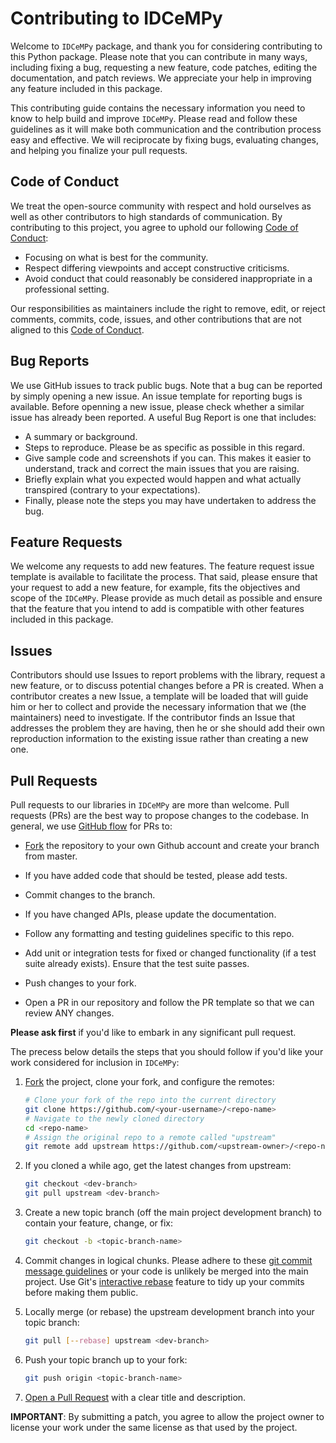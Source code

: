 # Contributing to IDCeMPy

Welcome to `IDCeMPy` package, and thank you for considering contributing to this Python
package. Please note that you can contribute in many ways, including fixing a bug, requesting a new
feature, code patches, editing the documentation, and patch reviews. We appreciate your help in
improving any feature included in this package.

This contributing guide contains the necessary information you need to know to help build and
improve `IDCeMPy`. Please read and follow these guidelines as it will make both communication
and the contribution process easy and effective. We will reciprocate by fixing bugs, evaluating changes, and helping you finalize your pull requests.

## Code of Conduct

We treat the open-source community with respect and hold ourselves as well as other
contributors to high standards of communication. By contributing to this project, you agree to
uphold our following [Code of Conduct](https://github.com/hknd23/idcempy/blob/main/CODE_OF_CONDUCT.md):

- Focusing on what is best for the community.
- Respect differing viewpoints and accept constructive criticisms.
- Avoid conduct that could reasonably be considered inappropriate in a professional setting.

Our responsibilities as maintainers include the right to remove, edit, or reject comments,
commits, code, issues, and other contributions that are not aligned to this [Code of Conduct](https://github.com/hknd23/idcempy/blob/main/CODE_OF_CONDUCT.md).

## Bug Reports

We use GitHub issues to track public bugs. Note that a bug can be reported by simply opening a
new issue. An issue template for reporting bugs is available. Before openning a new issue,
please check whether a similar issue has already been reported.
A useful Bug Report is one that includes:

- A summary or background.
- Steps to reproduce. Please be as specific as possible in this regard.
- Give sample code and screenshots if you can. This makes it easier to understand, track and correct the
main issues that you are raising.
- Briefly explain what you expected would happen and what actually transpired (contrary
to your expectations).
- Finally, please note the steps you may have undertaken to address the bug.

## Feature Requests

We welcome any requests to add new features. The feature request issue template is
available to facilitate the process. That said, please ensure that your request to add a new
feature, for example, fits the objectives and scope of the `IDCeMPy`.
Please provide as much detail as possible and ensure that the feature 
that you intend to add is compatible with other features included in this package. 

## Issues

Contributors should use Issues to report problems with the library, request a new feature, or to
discuss potential changes before a PR is created. When a contributor creates a new Issue, a
template will be loaded that will guide him or her to collect and provide the necessary
information that we (the maintainers) need to investigate. If the contributor finds an Issue that
addresses the problem they are having, then he or she should add their own reproduction
information to the existing issue rather than creating a new one.

## Pull Requests

Pull requests to our libraries in `IDCeMPy` are more than welcome. Pull requests (PRs) are the
best way to propose changes to the codebase. In general, we use [GitHub flow](https://guides.github.com/introduction/flow/index.html) for PRs to:

- [Fork](https://docs.github.com/en/get-started/quickstart/fork-a-repo) the repository to your
own Github account and create your branch from master.

- If you have added code that should be tested, please add tests.
- Commit changes to the branch.
- If you have changed APIs, please update the documentation.
- Follow any formatting and testing guidelines specific to this repo.
- Add unit or integration tests for fixed or changed functionality (if a test suite already
exists). Ensure that the test suite passes.
- Push changes to your fork.
- Open a PR in our repository and follow the PR template so that we can review ANY
changes.

**Please ask first** if you'd like to embark in any significant pull request. 

The precess below details the steps that you should follow if you'd like your work considered for inclusion in `IDCeMPy`:

1. [Fork](http://help.github.com/fork-a-repo/) the project, clone your fork,
   and configure the remotes:

   ```bash
   # Clone your fork of the repo into the current directory
   git clone https://github.com/<your-username>/<repo-name>
   # Navigate to the newly cloned directory
   cd <repo-name>
   # Assign the original repo to a remote called "upstream"
   git remote add upstream https://github.com/<upstream-owner>/<repo-name>
   ```

2. If you cloned a while ago, get the latest changes from upstream:

   ```bash
   git checkout <dev-branch>
   git pull upstream <dev-branch>
   ```

3. Create a new topic branch (off the main project development branch) to
   contain your feature, change, or fix:

   ```bash
   git checkout -b <topic-branch-name>
   ```

4. Commit changes in logical chunks. Please adhere to these [git commit
   message guidelines](http://tbaggery.com/2008/04/19/a-note-about-git-commit-messages.html) or your code is unlikely be merged into the main project. Use Git's
   [interactive rebase](https://help.github.com/articles/interactive-rebase)
   feature to tidy up your commits before making them public.

5. Locally merge (or rebase) the upstream development branch into your topic branch:

   ```bash
   git pull [--rebase] upstream <dev-branch>
   ```

6. Push your topic branch up to your fork:

   ```bash
   git push origin <topic-branch-name>
   ```

7. [Open a Pull Request](https://help.github.com/articles/using-pull-requests/)
    with a clear title and description.

**IMPORTANT**: By submitting a patch, you agree to allow the project owner to
license your work under the same license as that used by the project.
